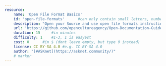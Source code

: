 ```yaml
---
resource:
    name: 'Open File Format Basics'
    id: 'open-file-formats'      #can only contain small letters, numbers, minus and underscore. needs to be the same as the file name
    description: "Open your Source and use open file formats instructions"
    url: 'https://github.com/opencultureagency/Open-Documentation-Guide/blob/master/text/Content.md#file-formats--tips'
    duration: 15     #in minutes
    difficulty: 1    #1-3, 1 is easyest
    cost: 0      #in $ (dont leave empty, but type 0 instead)
    license: CC BY-SA 4.0 #e.g. CC BY-SA 4.0
    author: "[#ASKnet](https://asknet.community/)"
    # marker
---
```

